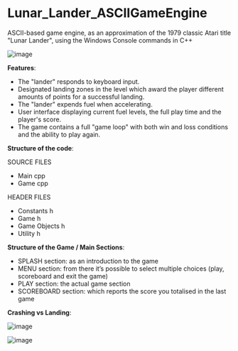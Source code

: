 # Lunar_Lander_ASCIIGameEngine
ASCII-based game engine, as an approximation of the 1979 classic Atari title "Lunar Lander",  using the Windows Console commands in C++ 


![image](https://user-images.githubusercontent.com/89279311/153574791-68811ad8-e947-4b5a-ae30-d1b20642f71d.png)

**Features**:
- The "lander" responds to keyboard input.
- Designated landing zones in the level which award the player different amounts of points for a successful landing.
- The "lander" expends fuel when accelerating.
- User interface displaying current fuel levels, the full play time and the player's score.
- The game contains a full "game loop" with both win and loss conditions and the ability to play again.

**Structure of the code**:

SOURCE FILES
- Main cpp
- Game cpp

HEADER FILES
- Constants h
- Game h
- Game Objects h
- Utility h

**Structure of the Game / Main Sections**:
- SPLASH section: as an introduction to the game
- MENU section: from there it’s possible to select multiple choices (play, scoreboard and exit the game)
- PLAY section: the actual game section
- SCOREBOARD section: which reports the score you totalised in the last game

**Crashing vs Landing**:

![image](https://user-images.githubusercontent.com/89279311/153575058-c07060a9-e38b-44a3-9df3-5c1efb15a7e3.png)

![image](https://user-images.githubusercontent.com/89279311/153575071-38bb0a21-2c1d-46fe-8d17-ae69e03484b8.png)




